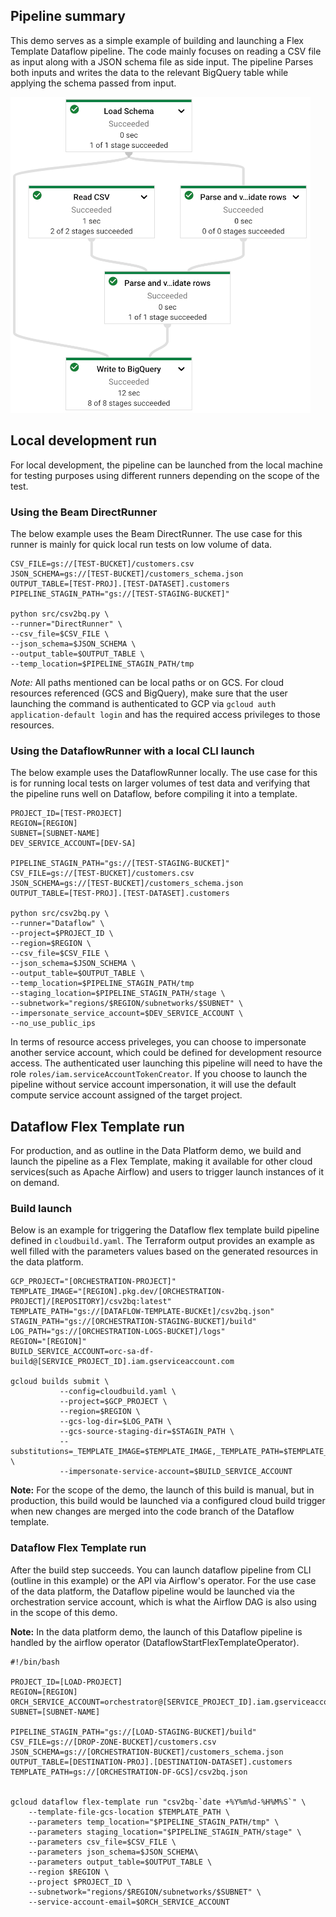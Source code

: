 ## Pipeline summary
This demo serves as a simple example of building and launching a Flex Template Dataflow pipeline. The code mainly focuses on reading a CSV file as input along with a JSON schema file as side input. The pipeline Parses both inputs and writes the data to the relevant BigQuery table while applying the schema passed from input.

![Dataflow pipeline overview](../../images/df_demo_pipeline.png "Dataflow pipeline overview")


## Local development run

For local development, the pipeline can be launched from the local machine for testing purposes using different runners depending on the scope of the test.

### Using the Beam DirectRunner
The below example uses the Beam DirectRunner. The use case for this runner is mainly for quick local run tests on low volume of data.

```
CSV_FILE=gs://[TEST-BUCKET]/customers.csv
JSON_SCHEMA=gs://[TEST-BUCKET]/customers_schema.json
OUTPUT_TABLE=[TEST-PROJ].[TEST-DATASET].customers
PIPELINE_STAGIN_PATH="gs://[TEST-STAGING-BUCKET]"

python src/csv2bq.py \
--runner="DirectRunner" \
--csv_file=$CSV_FILE \
--json_schema=$JSON_SCHEMA \
--output_table=$OUTPUT_TABLE \
--temp_location=$PIPELINE_STAGIN_PATH/tmp
```

*Note:* All paths mentioned can be local paths or on GCS. For cloud resources referenced (GCS and BigQuery), make sure that the user launching the command is authenticated to GCP via `gcloud auth application-default login` and has the required access privileges to those resources.

### Using the DataflowRunner with a local CLI launch

The below example uses the DataflowRunner locally. The use case for this is for running local tests on larger volumes of test data and verifying that the pipeline runs well on Dataflow, before compiling it into a template.

```
PROJECT_ID=[TEST-PROJECT]
REGION=[REGION]
SUBNET=[SUBNET-NAME]
DEV_SERVICE_ACCOUNT=[DEV-SA]

PIPELINE_STAGIN_PATH="gs://[TEST-STAGING-BUCKET]"
CSV_FILE=gs://[TEST-BUCKET]/customers.csv
JSON_SCHEMA=gs://[TEST-BUCKET]/customers_schema.json
OUTPUT_TABLE=[TEST-PROJ].[TEST-DATASET].customers

python src/csv2bq.py \
--runner="Dataflow" \
--project=$PROJECT_ID \
--region=$REGION \
--csv_file=$CSV_FILE \
--json_schema=$JSON_SCHEMA \
--output_table=$OUTPUT_TABLE \
--temp_location=$PIPELINE_STAGIN_PATH/tmp
--staging_location=$PIPELINE_STAGIN_PATH/stage \
--subnetwork="regions/$REGION/subnetworks/$SUBNET" \
--impersonate_service_account=$DEV_SERVICE_ACCOUNT \
--no_use_public_ips
```

In terms of resource access priveleges, you can choose to impersonate another service account, which could be defined for development resource access. The authenticated user launching this pipeline will need to have the role `roles/iam.serviceAccountTokenCreator`. If you choose to launch the pipeline without service account impersonation, it will use the default compute service account assigned of the target project.

## Dataflow Flex Template run

For production, and as outline in the Data Platform demo, we build and launch the pipeline as a Flex Template, making it available for other cloud services(such as Apache Airflow) and users to trigger launch instances of it on demand.

### Build launch

Below is an example for triggering the Dataflow flex template build pipeline defined in `cloudbuild.yaml`. The Terraform output provides an example as well filled with the parameters values based on the generated resources in the data platform.

```
GCP_PROJECT="[ORCHESTRATION-PROJECT]"
TEMPLATE_IMAGE="[REGION].pkg.dev/[ORCHESTRATION-PROJECT]/[REPOSITORY]/csv2bq:latest"
TEMPLATE_PATH="gs://[DATAFLOW-TEMPLATE-BUCKEt]/csv2bq.json"
STAGIN_PATH="gs://[ORCHESTRATION-STAGING-BUCKET]/build"
LOG_PATH="gs://[ORCHESTRATION-LOGS-BUCKET]/logs"
REGION="[REGION]"
BUILD_SERVICE_ACCOUNT=orc-sa-df-build@[SERVICE_PROJECT_ID].iam.gserviceaccount.com

gcloud builds submit \
           --config=cloudbuild.yaml \
           --project=$GCP_PROJECT \
           --region=$REGION \
           --gcs-log-dir=$LOG_PATH \
           --gcs-source-staging-dir=$STAGIN_PATH \
           --substitutions=_TEMPLATE_IMAGE=$TEMPLATE_IMAGE,_TEMPLATE_PATH=$TEMPLATE_PATH,_DOCKER_DIR="." \
           --impersonate-service-account=$BUILD_SERVICE_ACCOUNT
```

**Note:** For the scope of the demo, the launch of this build is manual, but in production, this build would be launched via a configured cloud build trigger when new changes are merged into the code branch of the Dataflow template.

### Dataflow Flex Template run 

After the build step succeeds. You can launch dataflow pipeline from CLI (outline in this example) or the API via Airflow's operator. For the use case of the data platform, the Dataflow pipeline would be launched via the orchestration service account, which is what the Airflow DAG is also using in the scope of this demo.

**Note:** In the data platform demo, the launch of this Dataflow pipeline is handled by the airflow operator (DataflowStartFlexTemplateOperator).

```
#!/bin/bash

PROJECT_ID=[LOAD-PROJECT]
REGION=[REGION]
ORCH_SERVICE_ACCOUNT=orchestrator@[SERVICE_PROJECT_ID].iam.gserviceaccount.com
SUBNET=[SUBNET-NAME]

PIPELINE_STAGIN_PATH="gs://[LOAD-STAGING-BUCKET]/build"
CSV_FILE=gs://[DROP-ZONE-BUCKET]/customers.csv
JSON_SCHEMA=gs://[ORCHESTRATION-BUCKET]/customers_schema.json
OUTPUT_TABLE=[DESTINATION-PROJ].[DESTINATION-DATASET].customers
TEMPLATE_PATH=gs://[ORCHESTRATION-DF-GCS]/csv2bq.json


gcloud dataflow flex-template run "csv2bq-`date +%Y%m%d-%H%M%S`" \
    --template-file-gcs-location $TEMPLATE_PATH \
    --parameters temp_location="$PIPELINE_STAGIN_PATH/tmp" \
    --parameters staging_location="$PIPELINE_STAGIN_PATH/stage" \
    --parameters csv_file=$CSV_FILE \
    --parameters json_schema=$JSON_SCHEMA\
    --parameters output_table=$OUTPUT_TABLE \
    --region $REGION \
    --project $PROJECT_ID \
    --subnetwork="regions/$REGION/subnetworks/$SUBNET" \
    --service-account-email=$ORCH_SERVICE_ACCOUNT
```
